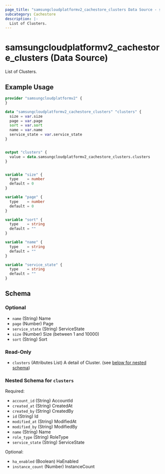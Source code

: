 ```yaml
---
page_title: "samsungcloudplatformv2_cachestore_clusters Data Source - samsungcloudplatformv2"
subcategory: Cachestore
description: |-
  List of Clusters.
---
```


# samsungcloudplatformv2_cachestore_clusters (Data Source)

List of Clusters.

## Example Usage

```terraform
provider "samsungcloudplatformv2" {
}

data "samsungcloudplatformv2_cachestore_clusters" "clusters" {
  size = var.size
  page = var.page
  sort = var.sort
  name = var.name
  service_state = var.service_state
}


output "clusters" {
  value = data.samsungcloudplatformv2_cachestore_clusters.clusters
}


variable "size" {
  type    = number
  default = 0
}

variable "page" {
  type    = number
  default = 0
}

variable "sort" {
  type    = string
  default = ""
}

variable "name" {
  type    = string
  default = ""
}

variable "service_state" {
  type    = string
  default = ""
}
```

<!-- schema generated by tfplugindocs -->
## Schema

### Optional

- `name` (String) Name
- `page` (Number) Page
- `service_state` (String) ServiceState
- `size` (Number) Size (between 1 and 10000)
- `sort` (String) Sort

### Read-Only

- `clusters` (Attributes List) A detail of Cluster. (see [below for nested schema](#nestedatt--clusters))

<a id="nestedatt--clusters"></a>
### Nested Schema for `clusters`

Required:

- `account_id` (String) AccountId
- `created_at` (String) CreatedAt
- `created_by` (String) CreatedBy
- `id` (String) Id
- `modified_at` (String) ModifiedAt
- `modified_by` (String) ModifiedBy
- `name` (String) Name
- `role_type` (String) RoleType
- `service_state` (String) ServiceState

Optional:

- `ha_enabled` (Boolean) HaEnabled
- `instance_count` (Number) InstanceCount